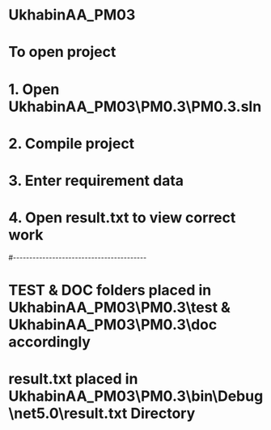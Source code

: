 # UkhabinAA_PM03
# To open project
# 1. Open UkhabinAA_PM03\PM0.3\PM0.3.sln
# 2. Compile project
# 3. Enter requirement data
# 4. Open result.txt to view correct work
#-----------------------------------------
# TEST & DOC folders placed in UkhabinAA_PM03\PM0.3\test & UkhabinAA_PM03\PM0.3\doc accordingly
# result.txt placed in UkhabinAA_PM03\PM0.3\bin\Debug\net5.0\result.txt Directory
